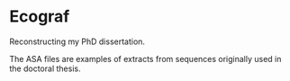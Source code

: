 # Ecograf
Reconstructing my PhD dissertation.

The ASA files are examples of extracts from sequences originally used in the doctoral thesis.

